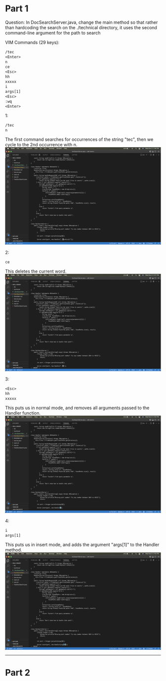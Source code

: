 # Part 1
Question: In DocSearchServer.java, change the main method so that rather than hardcoding the search on the ./technical directory, it uses the second command-line argument for the path to search

VIM Commands (29 keys): 
```
/tec
<Enter>
n
ce
<Esc>
hh
xxxxx
i
args[1]
<Esc>
:wq
<Enter>
```

1:
```
/tec
n
```
The first command searches for occurrences of the string "tec", then we cycle to the 2nd occurrence with n.
![ex1](4-1.png)

2:
```
ce
```
This deletes the current word.
![ex2](4-2.png)

3:
```
<Esc>
hh
xxxxx
```
This puts us in normal mode, and removes all arguments passed to the Handler function.
![ex2](4-3.png)

4:
```
i
args[1]
```
This puts us in insert mode, and adds the argument "args[1]" to the Handler method.
![ex2](4-4.png)

---

# Part 2